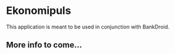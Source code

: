Ekonomipuls
=============
This application is meant to be used in conjunction with BankDroid.

More info to come...
-------